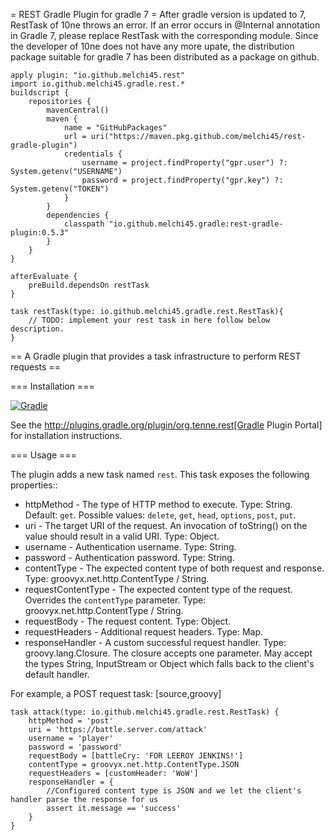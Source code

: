 = REST Gradle Plugin for gradle 7 =
After gradle version is updated to 7, RestTask of 10ne throws an error. If an error occurs in @Internal annotation in Gradle 7, please replace RestTask with the corresponding module. Since the developer of 10ne does not have any more upate, the distribution package suitable for gradle 7 has been distributed as a package on github.

```shell
apply plugin: "io.github.melchi45.rest"
import io.github.melchi45.gradle.rest.*
buildscript {
    repositories {
        mavenCentral()
        maven {
            name = "GitHubPackages"
            url = uri("https://maven.pkg.github.com/melchi45/rest-gradle-plugin")
            credentials {
                username = project.findProperty("gpr.user") ?: System.getenv("USERNAME")
                password = project.findProperty("gpr.key") ?: System.getenv("TOKEN")
            }
        }
        dependencies {
            classpath "io.github.melchi45.gradle:rest-gradle-plugin:0.5.3"
        }
    }
}

afterEvaluate {
    preBuild.dependsOn restTask
}

task restTask(type: io.github.melchi45.gradle.rest.RestTask){
    // TODO: implement your rest task in here follow below description.
}
```

== A Gradle plugin that provides a task infrastructure to perform REST requests ==

=== Installation ===

[![Gradle](https://github.com/melchi45/rest-gradle-plugin/actions/workflows/gradle-publish.yml/badge.svg)](https://github.com/melchi45/rest-gradle-plugin/actions/workflows/gradle-publish.yml)

See the http://plugins.gradle.org/plugin/org.tenne.rest[Gradle Plugin Portal] for installation instructions.

=== Usage ===

The plugin adds a new task named `rest`. This task exposes the following properties::
* httpMethod - The type of HTTP method to execute. Type: String. Default: `get`. Possible values: `delete`, `get`, `head`, `options`, `post`, `put`.
* uri - The target URI of the request. An invocation of toString() on the value should result in a valid URI. Type: Object.
* username - Authentication username. Type: String.
* password - Authentication password. Type: String.
* contentType - The expected content type of both request and response. Type: groovyx.net.http.ContentType / String.
* requestContentType - The expected content type of the request. Overrides the `contentType` parameter. Type: groovyx.net.http.ContentType / String.
* requestBody - The request content. Type: Object.
* requestHeaders - Additional request headers. Type: Map.
* responseHandler - A custom successful request handler. Type: groovy.lang.Closure. The closure accepts one parameter. May accept the types String, InputStream or Object which falls back to the client's default handler.

For example, a POST request task:
[source,groovy]
```shell
task attack(type: io.github.melchi45.gradle.rest.RestTask) {
    httpMethod = 'post'
    uri = 'https://battle.server.com/attack'
    username = 'player'
    password = 'password'
    requestBody = [battleCry: 'FOR LEEROY JENKINS!']
    contentType = groovyx.net.http.ContentType.JSON
    requestHeaders = [customHeader: 'WoW']
    responseHandler = {
        //Configured content type is JSON and we let the client's handler parse the response for us
        assert it.message == 'success'
    }
}
```
